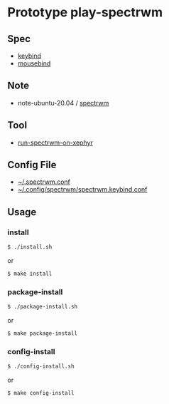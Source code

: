 
# Prototype play-spectrwm


## Spec

* [keybind](spec-keybind.md)
* [mousebind](spec-mousebind.md)

## Note

* note-ubuntu-20.04 / [spectrwm](https://samwhelp.github.io/note-ubuntu-20.04/read/subject/spectrwm/)


## Tool

* [run-spectrwm-on-xephyr](../../tool/xephyr/develop-tool/run-spectrwm-on-xephyr/)


## Config File

* [~/.spectrwm.conf](config/spectrwm/spectrwm.conf)
* [~/.config/spectrwm/spectrwm.keybind.conf](config/spectrwm/spectrwm.keybind.conf)


## Usage

### install

``` sh
$ ./install.sh
```

or

``` sh
$ make install
```


### package-install

``` sh
$ ./package-install.sh
```

or

``` sh
$ make package-install
```


### config-install

``` sh
$ ./config-install.sh
```

or

``` sh
$ make config-install
```
